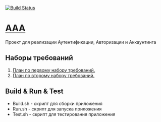 [![Build Status](https://travis-ci.org/peryza/AAA.svg?branch=master)](https://travis-ci.org/github/peryza/AAA)
# [AAA](https://github.com/peryza/AAA.git)
Проект для реализации Аутентификации, Авторизации и Аккаунтинга

## Наборы требований 
1. [План по первому набору требований.](ROADMAP1.md)
2. [План по второму набору требований.](ROADMAP2.md)

## Build & Run & Test
+ Build.sh - скрипт для сборки приложения 
+ Run.sh - скрипт для запуска приложения
+ Test.sh - скрипт для тестирования приложения


